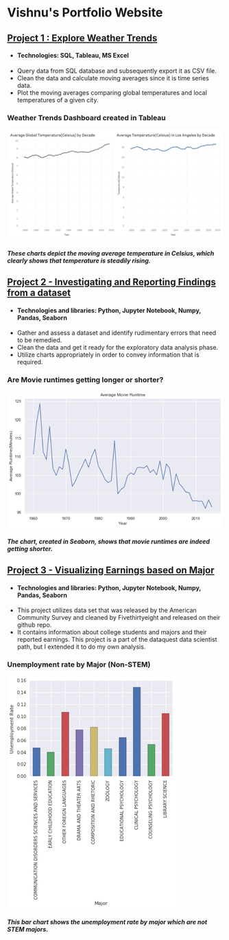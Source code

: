 # Vishnu's Portfolio Website

## [Project 1 : Explore Weather Trends](https://github.com/VishnuHSharma/Udacity-Data-Analyst-Nanodegree)
- #### Technologies: SQL, Tableau, MS Excel
- Query data from SQL database and subsequently export it as CSV file.
- Clean the data and calculate moving averages since it is time series data.
- Plot the moving averages comparing global temperatures and local temperatures of a given city.

### Weather Trends Dashboard created in Tableau
![chart](Images/Dashboard%201.png)

##### These charts depict the moving average temperature in Celsius, which clearly shows that temperature is steadily rising.

## [Project 2 - Investigating and Reporting Findings from a dataset](https://github.com/VishnuHSharma/Udacity-Data-Analyst-Nanodegree)
- #### Technologies and libraries: Python, Jupyter Notebook, Numpy, Pandas, Seaborn
- Gather and assess a dataset and identify rudimentary errors that need to be remedied.
- Clean the data and get it ready for the exploratory data analysis phase.
- Utilize charts appropriately in order to convey information that is required.

### Are Movie runtimes getting longer or shorter?
![](Images/Runtime%20chart.png)

##### The chart, created in Seaborn, shows that movie runtimes are indeed getting shorter.

## [Project 3 - Visualizing Earnings based on Major](https://github.com/VishnuHSharma/Visualizing-earnings-based-on-major)
- #### Technologies and libraries: Python, Jupyter Notebook, Numpy, Pandas, Seaborn
- This project utilizes  data set that was released by the American Community Survey and cleaned by Fivethirtyeight and released on their github repo. 
- It contains information about college students and majors and their reported earnings. This project is a part of the dataquest data scientist path, but I extended it to do my    own analysis.

### Unemployment rate by Major (Non-STEM)
![](Images/Major%20Unemployment_rate.png)

##### This bar chart shows the unemployment rate by major which are not STEM majors.

